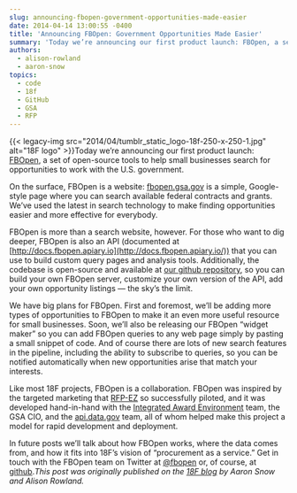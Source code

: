 ```yaml
---
slug: announcing-fbopen-government-opportunities-made-easier
date: 2014-04-14 13:00:55 -0400
title: 'Announcing FBOpen: Government Opportunities Made Easier'
summary: 'Today we’re announcing our first product launch: FBOpen, a set of open-source tools to help small businesses search for opportunities to work with the U.S. government. On the surface, FBOpen is a website: fbopen.gsa.gov is a simple, Google-style page where you can search available federal contracts and grants. We’ve used the latest in'
authors:
  - alison-rowland
  - aaron-snow
topics:
  - code
  - 18f
  - GitHub
  - GSA
  - RFP
---
```


{{< legacy-img src="2014/04/tumblr\_static\_logo-18f-250-x-250-1.jpg" alt="18F logo" >}}Today we’re announcing our first product launch: [FBOpen](https://fbopen.gsa.gov/), a set of open-source tools to help small businesses search for opportunities to work with the U.S. government.

On the surface, FBOpen is a website: [fbopen.gsa.gov](https://fbopen.gsa.gov/) is a simple, Google-style page where you can search available federal contracts and grants. We’ve used the latest in search technology to make finding opportunities easier and more effective for everybody.

FBOpen is more than a search website, however. For those who want to dig deeper, FBOpen is also an API (documented at [http://docs.fbopen.apiary.io](http://docs.fbopen.apiary.io/)) that you can use to build custom query pages and analysis tools. Additionally, the codebase is open-source and available at [our github repository](https://github.com/18f/fbopen), so you can build your own FBOpen server, customize your own version of the API, add your own opportunity listings — the sky’s the limit.

We have big plans for FBOpen. First and foremost, we’ll be adding more types of opportunities to FBOpen to make it an even more useful resource for small businesses. Soon, we’ll also be releasing our FBOpen “widget maker” so you can add FBOpen queries to any web page simply by pasting a small snippet of code. And of course there are lots of new search features in the pipeline, including the ability to subscribe to queries, so you can be notified automatically when new opportunities arise that match your interests.

Like most 18F projects, FBOpen is a collaboration. FBOpen was inspired by the targeted marketing that [RFP-EZ](http://rfpez.sba.gov/) so successfully piloted, and it was developed hand-in-hand with the [Integrated Award Environment](http://www.gsa.gov/iae) team, the GSA CIO, and the [api.data.gov](http://api.data.gov/) team, all of whom helped make this project a model for rapid development and deployment.

In future posts we’ll talk about how FBOpen works, where the data comes from, and how it fits into 18F’s vision of “procurement as a service.” Get in touch with the FBOpen team on Twitter at [@fbopen](https://twitter.com/fbopen) or, of course, at [github](https://github.com/18f/fbopen)._This post was originally published on the [18F blog](http://18fblog.tumblr.com/) by Aaron Snow and Alison Rowland._